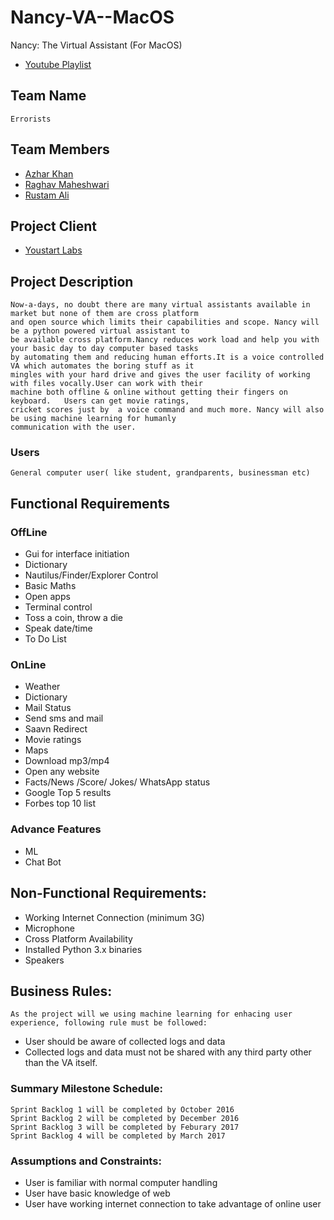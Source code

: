 # Nancy-VA--MacOS
Nancy: The Virtual Assistant (For MacOS)
* [Youtube Playlist](https://www.youtube.com/watch?v=a3FKjVu_iCg&list=PLgye9ZR9-GhhKttmlMajOvYIXtHs-__Xq)
## Team Name
```
Errorists
```
## Team Members
* [Azhar Khan](https://github.com/azharhappy)
* [Raghav Maheshwari](https://github.com/imnobody0396) 
* [Rustam Ali](https://github.com/Rustamjadara)

## Project Client
* [Youstart Labs](http://youstartlabs.in)

## Project Description
```
Now-a-days, no doubt there are many virtual assistants available in market but none of them are cross platform 
and open source which limits their capabilities and scope. Nancy will be a python powered virtual assistant to 
be available cross platform.Nancy reduces work load and help you with your basic day to day computer based tasks 
by automating them and reducing human efforts.It is a voice controlled VA which automates the boring stuff as it
mingles with your hard drive and gives the user facility of working with files vocally.User can work with their 
machine both offline & online without getting their fingers on keyboard.   Users can get movie ratings, 
cricket scores just by  a voice command and much more. Nancy will also be using machine learning for humanly
communication with the user.
```
### Users
```
General computer user( like student, grandparents, businessman etc)
```
## Functional Requirements 
### OffLine
* Gui for interface initiation
* Dictionary 
* Nautilus/Finder/Explorer Control
* Basic Maths
* Open apps
* Terminal control
* Toss a coin, throw a die
* Speak date/time
* To Do List

### OnLine
* Weather
* Dictionary
* Mail Status
* Send sms and mail
* Saavn Redirect
* Movie ratings
* Maps
* Download mp3/mp4
* Open any website
* Facts/News /Score/ Jokes/ WhatsApp status
* Google Top 5 results
* Forbes top 10 list

### Advance Features
* ML
* Chat Bot

## Non-Functional Requirements: 
* Working Internet Connection (minimum 3G)
* Microphone
* Cross Platform Availability
* Installed Python 3.x binaries
* Speakers 

## Business Rules:  
```
As the project will we using machine learning for enhacing user experience, following rule must be followed:
```
* User should be aware of collected logs and data
* Collected logs and data must not be shared with any third party other than the VA itself.

### Summary Milestone Schedule:
```
Sprint Backlog 1 will be completed by October 2016
Sprint Backlog 2 will be completed by December 2016
Sprint Backlog 3 will be completed by Feburary 2017
Sprint Backlog 4 will be completed by March 2017
```

### Assumptions and Constraints:
* User is familiar with normal computer handling
* User have basic knowledge of web
* User have working internet connection to take advantage of online user
